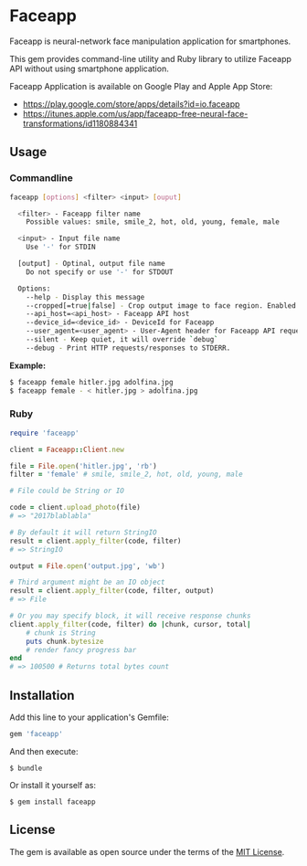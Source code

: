 # Faceapp

Faceapp is neural-network face manipulation application for smartphones.

This gem provides command-line utility and Ruby library to utilize Faceapp API without using smartphone application.

Faceapp Application is available on Google Play and Apple App Store:

* https://play.google.com/store/apps/details?id=io.faceapp
* https://itunes.apple.com/us/app/faceapp-free-neural-face-transformations/id1180884341

## Usage

### Commandline

```bash
faceapp [options] <filter> <input> [ouput]

  <filter> - Faceapp filter name
    Possible values: smile, smile_2, hot, old, young, female, male

  <input> - Input file name
    Use '-' for STDIN

  [output] - Optinal, output file name
    Do not specify or use '-' for STDOUT

  Options:
    --help - Display this message
    --cropped[=true|false] - Crop output image to face region. Enabled by default.
    --api_host=<api_host> - Faceapp API host
    --device_id=<device_id> - DeviceId for Faceapp
    --user_agent=<user_agent> - User-Agent header for Faceapp API requests
    --silent - Keep quiet, it will override `debug`
    --debug - Print HTTP requests/responses to STDERR.
```

**Example:**

```bash
$ faceapp female hitler.jpg adolfina.jpg
$ faceapp female - < hitler.jpg > adolfina.jpg
```

### Ruby

```ruby
require 'faceapp'

client = Faceapp::Client.new

file = File.open('hitler.jpg', 'rb')
filter = 'female' # smile, smile_2, hot, old, young, male

# File could be String or IO

code = client.upload_photo(file)
# => "2017blablabla"

# By default it will return StringIO
result = client.apply_filter(code, filter)
# => StringIO

output = File.open('output.jpg', 'wb')

# Third argument might be an IO object
result = client.apply_filter(code, filter, output)
# => File

# Or you may specify block, it will receive response chunks
client.apply_filter(code, filter) do |chunk, cursor, total|
    # chunk is String
    puts chunk.bytesize
    # render fancy progress bar
end
# => 100500 # Returns total bytes count

```


## Installation

Add this line to your application's Gemfile:

```ruby
gem 'faceapp'
```

And then execute:

    $ bundle

Or install it yourself as:

    $ gem install faceapp


## License

The gem is available as open source under the terms of the [MIT License](http://opensource.org/licenses/MIT).

